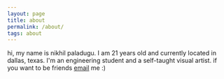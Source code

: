 ```yaml
---
layout: page
title: about
permalink: /about/
tags: about
---
```


hi, my name is nikhil paladugu. I am 21 years old and currently located in dallas, texas. I'm an engineering student and a self-taught visual artist. if you want to be friends [email](mailto:nikhilpaladugu129@gmail.com) me :)
